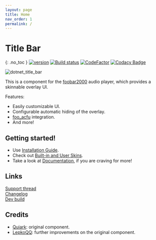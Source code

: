 ```yaml
---
layout: page
title: Home
nav_order: 1
permalink: /
---
```


# Title Bar
{: .no_toc }
[![version][version_badge]][changelog] [![Build status][appveyor_badge]](https://ci.appveyor.com/project/TheQwertiest/dotnet-title-bar/branch/master) [![CodeFactor][codefactor_badge]](https://www.codefactor.io/repository/github/theqwertiest/dotnet_title_bar/overview/master) [![Codacy Badge][codacy_badge]](https://www.codacy.com/gh/TheQwertiest/dotnet_title_bar/dashboard?utm_source=github.com&amp;utm_medium=referral&amp;utm_content=TheQwertiest/dotnet_title_bar&amp;utm_campaign=Badge_Grade) 

![dotnet_title_bar]({{site.baseurl}}/assets/img/screenshots/docs/dotnet_title_bar.png "dotnet_title_bar showcase image")

This is a component for the [foobar2000](https://www.foobar2000.org) audio player, which provides a skinnable overlay UI.

Features:
- Easily customizable UI.
- Configurable automatic hiding of the overlay.
- [foo_acfu](https://acfu.3dyd.com) integration.
- And more!

## Getting started!

- Use [Installation Guide](installation.md).
- Check out [Built-in and User Skins](skin_showcase.md).
- Take a look at [Documentation](skin_format_documentation.md), if you are craving for more!

## Links
[Support thread](https://hydrogenaud.io/index.php?topic=121673)  
[Changelog][changelog]  
[Dev build](https://ci.appveyor.com/api/projects/theqwertiest/dotnet-title-bar/artifacts/_result%2FAnyCPU_Release%2Fdotnet_title_bar.net-component?branch=master&job=Configuration%3A%20Release)

## Credits
- [Quiark](https://github.com/Quiark): original component.  
- [LepkoQQ](https://github.com/LepkoQQ): further improvements on the original component.

[changelog]: changelog.md
[version_badge]: https://img.shields.io/github/release/theqwertiest/dotnet_title_bar.svg
[appveyor_badge]: https://ci.appveyor.com/api/projects/status/7e55506jhcybsif3/branch/master?svg=true
[codacy_badge]: https://app.codacy.com/project/badge/Grade/e66d47f010b34b1684969499bb9508d7
[codefactor_badge]: https://www.codefactor.io/repository/github/theqwertiest/dotnet_title_bar/badge/master
